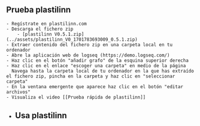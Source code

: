 ## Prueba plastilinn
	- Regístrate en plastilinn.com
	- Descarga el fichero zip
		- [plastilinn V0.5.1.zip](../assets/plastilinn_V0_1701783693009_0.5.1.zip)
	- Extraer contenido del fichero zip en una carpeta local en tu ordenador
	- Abre la aplicación web de logseq (https://demo.logseq.com/)
	- Haz clic en el botón "añadir grafo" de la esquina superior derecha
	- Haz clic en el enlace "escoger una carpeta" en medio de la página
	  Navega hasta la carpeta local de tu ordenador en la que has extraído el fichero zip, pincha en la carpeta y haz clic en "seleccionar carpeta"
	- En la ventana emergente que aparece haz clic en el botón "editar archivos"
	- Visualiza el video [[Prueba rápida de plastilinn]]
- ## Usa plastilinn
